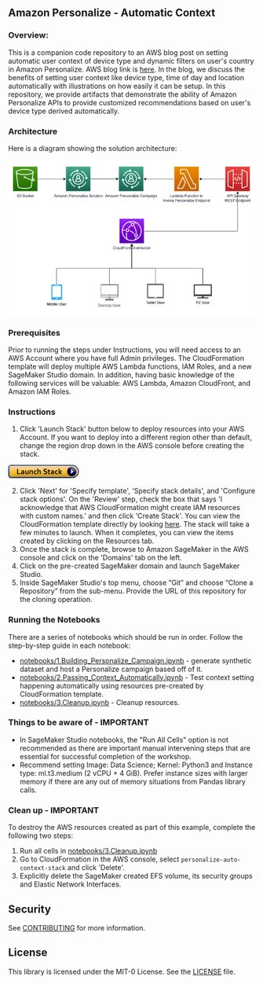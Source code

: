 ## Amazon Personalize - Automatic Context

### Overview:

This is a companion code repository to an AWS blog post on setting automatic user context of device type and dynamic filters on user's country in Amazon Personalize. AWS blog link is [here](https://aws.amazon.com/blogs/machine-learning/recommend-and-dynamically-filter-items-based-on-user-context-in-amazon-personalize/). In the blog, we discuss the benefits of setting user context like device type, time of day and location automatically with illustrations on how easily it can be setup. In this repository, we provide artifacts that demonstrate the ability of Amazon Personalize APIs to provide customized recommendations based on user's device type derived automatically.

### Architecture

Here is a diagram showing the solution architecture:

<img src="./images/architecture.png" />

### Prerequisites

Prior to running the steps under Instructions, you will need access to an AWS Account where you have full Admin privileges. The CloudFormation template will deploy multiple AWS Lambda functions, IAM Roles, and a new SageMaker Studio domain. In addition, having basic knowledge of the following services will be valuable: AWS Lambda, Amazon CloudFront, and Amazon IAM Roles.

### Instructions

1. Click 'Launch Stack' button below to deploy resources into your AWS Account. If you want to deploy into a different region other than default, change the region drop down in the AWS console before creating the stack.

[<img src="./images/cloudformation-launch-stack.png">](https://console.aws.amazon.com/cloudformation/home?region=us-east-1#/stacks/new?stackName=personalize-auto-context-stack&templateURL=https://personalize-solution-staging-us-east-1.s3.amazonaws.com/personalize-auto-context/personalize-auto-context-template.yml)


2. Click 'Next' for 'Specify template', 'Specify stack details', and 'Configure stack options'. On the 'Review' step, check the box that says 'I acknowledge that AWS CloudFormation might create IAM resources with custom names.' and then click 'Create Stack'. You can view the CloudFormation template directly by looking [here](./templates/personalize-auto-context-template.yml). The stack will take a few minutes to launch. When it completes, you can view the items created by clicking on the Resources tab. 
3. Once the stack is complete, browse to Amazon SageMaker in the AWS console and click on the 'Domains' tab on the left. 
4. Click on the pre-created SageMaker domain and launch SageMaker Studio. 
5. Inside SageMaker Studio's top menu, choose “Git” and choose “Clone a Repository” from the sub-menu. Provide the URL of this repository for the cloning operatiion.

### Running the Notebooks

There are a series of notebooks which should be run in order. Follow the step-by-step guide in each notebook:

* [notebooks/1.Building_Personalize_Campaign.ipynb](./notebooks/1.Building_Personalize_Campaign.ipynb) - generate synthetic dataset and host a Personalize campaign based off of it.
* [notebooks/2.Passing_Context_Automatically.ipynb](./notebooks/2.Passing_Context_Automatically.ipynb) - Test context setting happening automatically using resources pre-created by CloudFormation template.
* [notebooks/3.Cleanup.ipynb](./notebooks/3.Cleanup.ipynb) - Cleanup resources.

### Things to be aware of - IMPORTANT

- In SageMaker Studio notebooks, the "Run All Cells" option is not recommended as there are important manual intervening steps that are essential for successful completion of the workshop.
- Recommend setting Image: Data Science; Kernel: Python3 and Instance type: ml.t3.medium (2 vCPU + 4 GiB). Prefer instance sizes with larger memory if there are any out of memory situations from Pandas library calls.


### Clean up - IMPORTANT
To destroy the AWS resources created as part of this example, complete the following two steps:
1. Run all cells in [notebooks/3.Cleanup.ipynb](./notebooks/3.Cleanup.ipynb) 
2. Go to CloudFormation in the AWS console, select `personalize-auto-context-stack` and click 'Delete'.
3. Explicitly delete the SageMaker created EFS volume, its security groups and Elastic Network Interfaces.

## Security

See [CONTRIBUTING](CONTRIBUTING.md#security-issue-notifications) for more information.

## License

This library is licensed under the MIT-0 License. See the [LICENSE](./LICENSE) file.